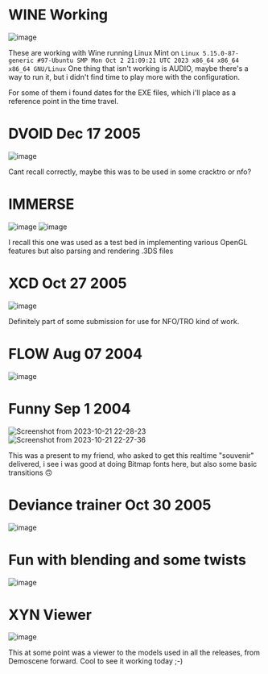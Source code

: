 # WINE Working
![image](https://github.com/invpe/TTDemoscene/assets/106522950/a03bf175-f906-4689-bde3-46d7d609e6fd)

These are working with Wine running Linux Mint on `Linux 5.15.0-87-generic #97-Ubuntu SMP Mon Oct 2 21:09:21 UTC 2023 x86_64 x86_64 x86_64 GNU/Linux`
One thing that isn't working is AUDIO, maybe there's a way to run it, but i didn't find time to play more with the configuration.


For some of them i found dates for the EXE files, which i'll place as a reference point in the time travel.


# DVOID Dec 17 2005
![image](https://github.com/invpe/TTDemoscene/assets/106522950/c47f9124-0548-4f17-b894-cec6d0a4edff)

Cant recall correctly, maybe this was to be used in some cracktro or nfo?

# IMMERSE 
![image](https://github.com/invpe/TTDemoscene/assets/106522950/e2bb088d-0637-498e-9f6a-e51b8d701c56)
![image](https://github.com/invpe/TTDemoscene/assets/106522950/bdc762ec-0d58-493d-889f-fdd8f57215f7)

I recall this one was used as a test bed in implementing various OpenGL features but also parsing and rendering .3DS files

# XCD Oct 27 2005
![image](https://github.com/invpe/TTDemoscene/assets/106522950/fd463aac-c9de-4909-b847-54e39aed8311)

Definitely part of some submission for use for NFO/TRO kind of work.
 
# FLOW Aug 07 2004
![image](https://github.com/invpe/TTDemoscene/assets/106522950/53c2450b-cfdd-4619-8379-c514b02d9d32)

# Funny Sep 1 2004
![Screenshot from 2023-10-21 22-28-23](https://github.com/invpe/TTDemoscene/assets/106522950/5e607067-d7d0-48e5-9caa-8143400292bf)
![Screenshot from 2023-10-21 22-27-36](https://github.com/invpe/TTDemoscene/assets/106522950/ea4400cd-0b84-4908-8360-0f6fa9735998)

This was a present to my friend, who asked to get this realtime "souvenir" delivered,
i see i was good at doing Bitmap fonts here, but also some basic transitions 🙃

# Deviance trainer Oct 30 2005
![image](https://github.com/invpe/TTDemoscene/assets/106522950/7a70ba7c-8fe1-40d3-93b7-2582db1b23e2)

# Fun with blending and some twists
![image](https://github.com/invpe/TTDemoscene/assets/106522950/45236bb0-23a3-4201-a297-6d129e06ba84)


# XYN Viewer
![image](https://github.com/invpe/TTDemoscene/assets/106522950/f8e48e23-c527-4708-8258-9609c353ebcf)

This at some point was a viewer to the models used in all the releases, from Demoscene forward.
Cool to see it working today ;-)
